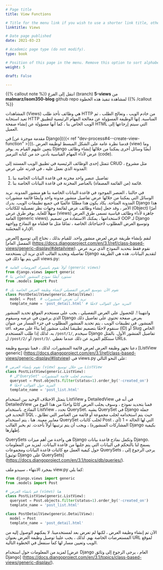 ```yaml
---
# Page title
title: View Functions

# Title for the menu link if you wish to use a shorter link title, otherwise remove this option.
linktitle: Views

# Date page published
date: 2021-03-23

# Academic page type (do not modify).
type: book

# Position of this page in the menu. Remove this option to sort alphabetically.
weight: 5

draft: False

---
```


{{% callout note %}}
انتقل إلى الفرع (branch) **5-views** من **malmarz/isom350-blog** github repo لمشاهدة تنفيذ هذه الخطوة
{{% /callout %}}


المشاهدات (Views) هي وظائف تأخذ طلب HTTP من خادم الويب ، وتعالج الطلب ، ثم تعيد استجابة HTTP المناسبة.  إنها الوظيفة المسؤولة عن معالجة المهام الرئيسية لتطبيق الويب الخاص بنا ، كما أنها مسؤولة عن إنشاء صفحة HTML التي سيتم إرجاعها إلى العميل.

في [مقدمة موجزة عن Django]({{< ref "dev-process#4--create-view-function" >}})، قدمنا ​​نظرة عامة على الشكل المبسط لوظيفة العرض (view) وما يتعين عليهم القيام به.  يوفر Django أيضًا وسائل أخرى يمكننا من خلالها إنشاء وظائف عرض لأداء المهام القياسية بأدنى حد من كتابه الترميز (code).

تتمثل إحدى الوظائف الرئيسية في تطبيق الويب المستند إلى CRUD ، مثل مشروع المدونة الذي نعمل عليه ، في قدرته على عرض:

 1. تفاصيل عنصر واحد مخزنة في قاعدة البيانات الخاصة بنا
 2. قائمة (من القائمة المصفاة) بالعناصر المخزنة في قاعدة البيانات الخاصة بنا.

في حالتنا ، العنصر الموجود في قاعدة البيانات الخاصة بنا هو منشور المدونة.  نريد الوسائل التي يمكننا من خلالها عرض تفاصيل منشور مدونة واحد وأيضًا قائمة منشورات المدونة المتاحة.  يكاد يكون هذا مطلبًا عالميًا في جميع تطبيقات الويب.  يدرك Django هذا الأمر ، وقد جعل إنشاء وظائف عرض لقائمة وجهات نظر تفصيلية للكائنات (Object) أمرًا سهلاً للغاية.  يوفر طرق عرض (views) جاهزة لأداء وظائف قياسية تسمى طرق العرض العامة (generic views).  لاستخدامها ، يمكنك الاستفادة من تصميم OOP لـ Django وتوسيع العرض المطلوب لاحتياجاتك الخاصة ، تمامًا مثل ما فعلناه مع النماذج وواجهة الإدارة المحسّنة.

لنقم بإنشاء طريقة عرض لعرض منشور واحد.  للقيام بذلك ، نحتاج إلى توسيع [العرض المفصل العام] (https://docs.djangoproject.com/en/3.1/ref/class-based-views/generic-display/#detailview).  نقوم فقط بتحديد النموذج الذي نريد عرض تفاصيله وتحديد القالب الذي نريد أن يستخدمه Django لتقديم البيانات.  هذه هي الطريقة التي يتم بها ذلك في views.py:

```python
# أولاً نقوم باستيراد العروضات العامة (generic views)
from django.views import generic
# نستورد أيضًا نموذج المنشور الخاص بنا
from .models import Post

# نقوم الآن بتوسيع العرض التفصيلي لإنشاء وظيفة العرض الخاصة بك
class PostDetailView(generic.DetailView):
  model = Post  # نريد أن نعرض المنشورات
  template_name = 'post_detail.html' # المزيد حول القوالب لاحقًا

```

وانتهينا !.  للحصول على العرض التفصيلي ، يجب على مستخدم الموقع تحديد المنشور الذي يرغبون في عرضه وسيقوم Django بعرض صفحة تحتوي على تفاصيل ذلك المنشور.  في تطبيقات الويب ، يتم تحديد المنشور المطلوب في جزء المسار من عنوان url.  سنقوم لاحقًا بتصميم تطبيقنا لجلب منشور إما بناءً على معرفه (ID) أو Slug الخاص به. لذلك إذا طلب المستخدم `/post/1/`, سيخدم Django تفاصيل المنشور الأول. بالمثل ل `/post/2/` أو `/post/3/`. سنتكلم المزيد عن ذلك عندما نغطي URLs.

دعنا نجهز وظيفة العرض لعرض قائمة المنشورات.  لذلك ، قمنا بتوسيع وظيفة [ListView generic] (https://docs.djangoproject.com/en/3.1/ref/class-based-views/generic-display/#listview) في views.py على النحو التالي:

```python
# نقوم بإنشاء العرض (view) من خلال توسيع ListView
class PostListView(generic.ListView):  
  # ال"QuerySet" تستخدم لجلب قائمة المنشورات
  queryset = Post.objects.filter(status=1).order_by('-created_on')
  # المزيد حول القوالب لاحقًا
  template_name = 'post_list.html'
```

يتمثل الاختلاف الوحيد بين استخدام ListView و DetailedView في أنه في DetailedView قمنا بتحديد نموذج ، وسوف يجلب العرض كائنًا واحدًا من هذا النوع من النماذج.  باستخدام ListView ، نحدد QuerySet.  يشبه QuerySet في Django جملة التحديد في SQL ، حيث يتم استخدامه لجلب مجموعة أو قائمة من العناصر التي تطابق معايير معينة.  هنا ، يتم استخدام QuerySet لجلب كائنات Post ، التي لها الحالة = 1 (أي المشاركات المنشورة) ، ويجب أن يتم ترتيبها أولاً بأحدث.  ثم يخبر القالب Django بكيفية إظهارها.

QuerySets هي واحدة من أهم ميزات Django وتكمل نماذج قاعدة بيانات Django.  يسمح لنا بالتحكم في البيانات التي يتم جلبها من قاعدة البيانات.  لمزيد من المعلومات حول كيفية العمل مع كائنات قاعدة البيانات ومجموعات QuerySets ، يرجى الرجوع إلى [توثيق Django على QuerySets] (https://docs.djangoproject.com/en/3.1/topics/db/queries/).

بمجرد الانتهاء ، سيبدو ملف view.py كما يلي:
```python
from django.views import generic
from .models import Post

# قم بانشاء العرض (views) هنا
class PostListView(generic.ListView):
  queryset = Post.objects.filter(status=1).order_by('-created_on')
  template_name = 'post_list.html'

class PostDetailView(generic.DetailView):
  model = Post
  template_name = 'post_detail.html'
```

الآن تم إنشاء وظيفة العرض ، لكنها لم تعرض بعد لمستخدمينا.  لا يمكنهم الوصول إليه من المستعرضات الخاصة بهم.  لذلك ، يجب علينا توصيل وظيفة العرض بعنوان URL لموقع الويب وتعيين مسار لها كما سنفعل في الخطوة التالية.

 لمزيد من المعلومات حول استخدام [عرض Django العام ، يرجى الرجوع إلى وثائق Django] (https://docs.djangoproject.com/en/3.1/topics/class-based-views/generic-display/).